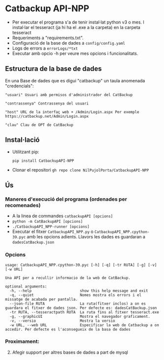 # Catbackup API-NPP
- Per executar el programa s'a de tenir instal·lat python v3 o mes. I instal·lar el tesseract (ja hi ha el .exe a la carpeta) en la carpeta tesseract
- Requeriments a "requirements.txt".
- Configuració de la base de dades a `config/config.yaml`
- Logs de errors a `errorLogs/*txt`
- Executar amb opcio -h per veure mes opcions i funcionalitats.


## Estructura de la base de dades
En una Base de dades que es digui "catbackup" un taula anomenada "credencials":
```
"usuari" Usuari amb permisos d'administrador del CatBackup

"contrassenya" Contrassenya del usuari

"host" URL de la interfaç web + /Admin/Login.aspx Per exemple https://catbackup.net/Admin/Login.aspx

"clau" Clau de OPT de CatBackup
```
## Instal·lació

- Utilitzant pip:

  ```pip install CatbackupAPI-NPP```

- Clonar el repositori
```gh repo clone NilPujolPorta/CatbackupAPI-NPP```

## Ús
### Maneres d'execució del programa (ordenades per recomenades)
- A la linea de commandes `catbackupAPI [opcions]`
- ```python -m CatBackupAPI [opcions]```
- ```./CatbackupAPI_NPP-runner [opcions] ```
- Executar el fitxer `CatbackupAPI_NPP.py` o `CatbackupAPI_NPP.cpython-39.pyc` amb les opcions adients. Llavors les dades es guardaran a `dadesCatBackup.json`


### Opcions
```
usage: CatbackupAPI_NPP.cpython-39.pyc [-h] [-q] [-tr RUTA] [-g] [-v] [-w URL]

Una API per a recullir informacio de la web de CatBackup.

optional arguments:
  -h, --help                      show this help message and exit
  -q, --quiet                     Nomes mostra els errors i el missatge de acabada per pantalla.
  --json-file RUTA                La ruta(fitxer inclos) a on es guardara el fitxer de dades json. Per defecte es: dadesCatBackup.json
  -tr RUTA, --tesseractpath RUTA  La ruta fins al fitxer tesseract.exe
  -g, --graphicUI                 Mostra el navegador graficament.
  -v, --versio                    Mostra la versio
  -w URL, --web URL               Especificar la web de Catbackup a on accedir. Per defecte es l'aconsegueix de la basa de dades
```


### Proximament:
2. Afegir support per altres bases de dades a part de mysql
